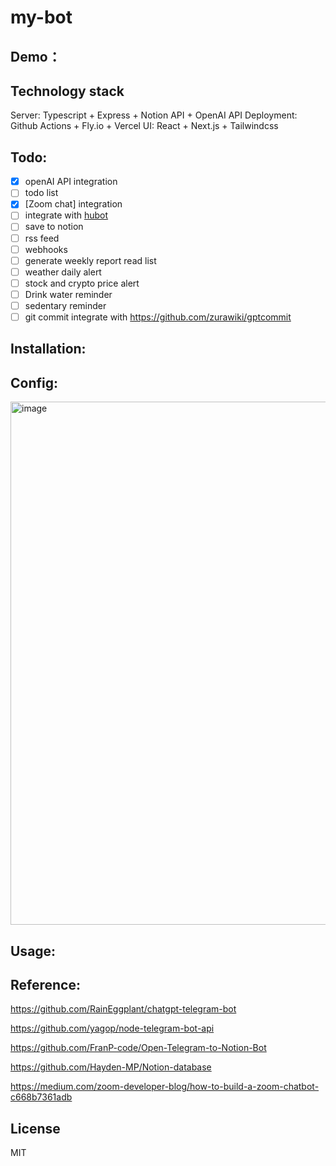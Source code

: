 # my-bot

## Demo：

## Technology stack
Server: Typescript + Express + Notion API + OpenAI API
Deployment: Github Actions + Fly.io + Vercel
UI: React + Next.js + Tailwindcss

## Todo:
- [x] openAI API integration
- [ ] todo list
- [x] [Zoom chat] integration
- [ ] integrate with [hubot](https://hubot.github.com/)
- [ ] save to notion
- [ ] rss feed
- [ ] webhooks
- [ ] generate weekly report read list
- [ ] weather daily alert
- [ ] stock and crypto price alert
- [ ] Drink water reminder 
- [ ] sedentary reminder
- [ ] git commit integrate with https://github.com/zurawiki/gptcommit

## Installation:

## Config:
<img width="837" alt="image" src="https://user-images.githubusercontent.com/12186221/226102693-58aac075-f4eb-49bd-9851-7c5f8c5b7837.png">

## Usage:

## Reference:

https://github.com/RainEggplant/chatgpt-telegram-bot

https://github.com/yagop/node-telegram-bot-api

https://github.com/FranP-code/Open-Telegram-to-Notion-Bot

https://github.com/Hayden-MP/Notion-database

https://medium.com/zoom-developer-blog/how-to-build-a-zoom-chatbot-c668b7361adb

## License
MIT
